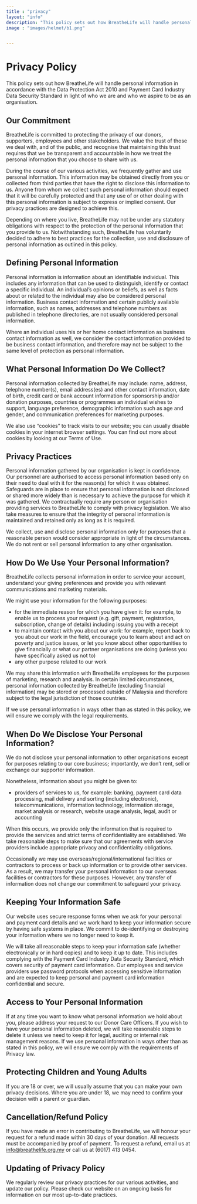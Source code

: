 ```yaml
---
title : "privacy"
layout: "info"
description: "This policy sets out how BreatheLife will handle personal information in accordance with the Data Protection Act 2010 and Payment Card Industry Data Security Standard in light of who we are and who we aspire to be as an organisation. "
image : "images/helmet/b1.png"


---
```


# Privacy Policy
This policy sets out how BreatheLife will handle personal information in accordance with the Data Protection Act 2010 and Payment Card Industry Data Security Standard in light of who we are and who we aspire to be as an organisation. 

## Our Commitment
BreatheLife is committed to protecting the privacy of our donors, supporters, employees and other stakeholders. We value the trust of those we deal with, and of the public, and recognise that maintaining this trust requires that we be transparent and accountable in how we treat the personal information that you choose to share with us.

During the course of our various activities, we frequently gather and use personal information. This information may be obtained directly from you or collected from third parties that have the right to disclose this information to us. Anyone from whom we collect such personal information should expect that it will be carefully protected and that any use of or other dealing with this personal information is subject to express or implied consent. Our privacy practices are designed to achieve this.

Depending on where you live, BreatheLife may not be under any statutory obligations with respect to the protection of the personal information that you provide to us. Notwithstanding such, BreatheLife has voluntarily decided to adhere to best practices for the collection, use and disclosure of personal information as outlined in this policy. 

## Defining Personal Information 
Personal information is information about an identifiable individual. This includes any information that can be used to distinguish, identify or contact a specific individual. An individual’s opinions or beliefs, as well as facts about or related to the individual may also be considered personal information. Business contact information and certain publicly available information, such as names, addresses and telephone numbers as published in telephone directories, are not usually considered personal information.
 
Where an individual uses his or her home contact information as business contact information as well, we consider the contact information provided to be business contact information, and therefore may not be subject to the same level of protection as personal information.
 
## What Personal Information Do We Collect?
Personal information collected by BreatheLife may include: name, address, telephone number(s), email address(es) and other contact information, date of birth, credit card or bank account information for sponsorship and/or donation purposes, countries or programmes an individual wishes to support, language preference, demographic information such as age and gender, and communication preferences for marketing purposes.
 
We also use “cookies” to track visits to our website; you can usually disable cookies in your internet browser settings. You can find out more about cookies by looking at our Terms of Use.

 ## Privacy Practices
Personal information gathered by our organisation is kept in confidence. Our personnel are authorised to access personal information based only on their need to deal with it for the reason(s) for which it was obtained. Safeguards are in place to ensure that personal information is not disclosed or shared more widely than is necessary to achieve the purpose for which it was gathered. We contractually require any person or organisation providing services to BreatheLife to comply with privacy legislation. We also take measures to ensure that the integrity of personal information is maintained and retained only as long as it is required.
 
We collect, use and disclose personal information only for purposes that a reasonable person would consider appropriate in light of the circumstances. We do not rent or sell personal information to any other organisation.
 
## How Do We Use Your Personal Information?
BreatheLife collects personal information in order to service your account, understand your giving preferences and provide you with relevant communications and marketing materials.
 
We might use your information for the following purposes:
 
- for the immediate reason for which you have given it: for example, to enable us to process your request (e.g. gift, payment, registration, subscription, change of details) including issuing you with a receipt
- to maintain contact with you about our work: for example, report back to you about our work in the field, encourage you to learn about and act on poverty and justice issues, or let you know about other opportunities to give financially or what our partner organisations are doing (unless you have specifically asked us not to)
- any other purpose related to our work
 
We may share this information with BreatheLife employees for the purposes of marketing, research and analysis. In certain limited circumstances, personal information collected by BreatheLife (excluding financial information) may be stored or processed outside of Malaysia and therefore subject to the legal jurisdiction of those countries.
 
If we use personal information in ways other than as stated in this policy, we will ensure we comply with the legal requirements.
 
## When Do We Disclose Your Personal Information?
We do not disclose your personal information to other organisations except for purposes relating to our core business; importantly, we don’t rent, sell or exchange our supporter information.
 
Nonetheless, information about you might be given to:
 
- providers of services to us, for example: banking, payment card data processing, mail delivery and sorting (including electronic), telecommunications, information technology, information storage, market analysis or research, website usage analysis, legal, audit or accounting
 
When this occurs, we provide only the information that is required to provide the services and strict terms of confidentiality are established. We take reasonable steps to make sure that our agreements with service providers include appropriate privacy and confidentiality obligations.
 
Occasionally we may use overseas/regional/international facilities or contractors to process or back up information or to provide other services. As a result, we may transfer your personal information to our overseas facilities or contractors for these purposes. However, any transfer of information does not change our commitment to safeguard your privacy.

## Keeping Your Information Safe
Our website uses secure response forms when we ask for your personal and payment card details and we work hard to keep your information secure by having safe systems in place. We commit to de-identifying or destroying your information where we no longer need to keep it.
 
We will take all reasonable steps to keep your information safe (whether electronically or in hard copies) and to keep it up to date. This includes complying with the  Payment Card Industry Data Security Standard, which covers security of payment card information. Our employees and service providers use password protocols when accessing sensitive information and are expected to keep personal and payment card information confidential and secure.

## Access to Your Personal Information
If at any time you want to know what personal information we hold about you, please address your request to our Donor Care Officers. If you wish to have your personal information deleted, we will take reasonable steps to delete it unless we need to keep it for legal, auditing or internal risk management reasons.
If we use personal information in ways other than as stated in this policy, we will ensure we comply with the requirements of Privacy law.
 
## Protecting Children and Young Adults
If you are 18 or over, we will usually assume that you can make your own privacy decisions. Where you are under 18, we may need to confirm your decision with a parent or guardian.
 
## Cancellation/Refund Policy 
If you have made an error in contributing to BreatheLife, we will honour your request for a refund made within 30 days of your donation. All requests must be accompanied by proof of payment. To request a refund, email us at info@breathelife.org.my or call us at (6017) 413 0454. 
 
## Updating of Privacy Policy 
We regularly review our privacy practices for our various activities, and update our policy. Please check our website on an ongoing basis for information on our most up-to-date practices.

